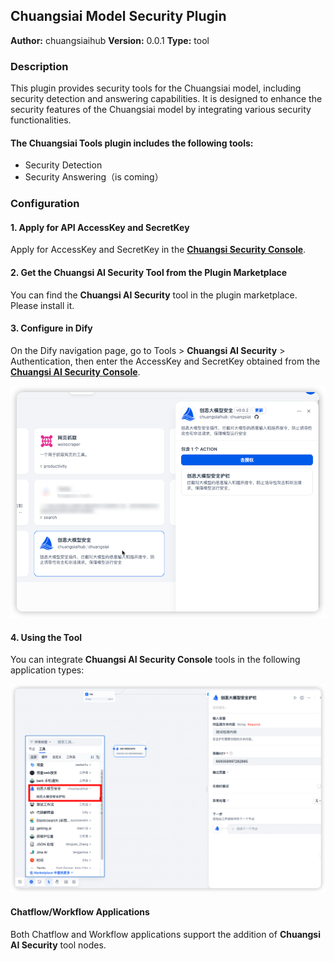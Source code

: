 ## Chuangsiai Model Security Plugin

**Author:** chuangsiaihub
**Version:** 0.0.1
**Type:** tool

### Description

This plugin provides security tools for the Chuangsiai model, including security detection and answering capabilities. It is designed to enhance the security features of the Chuangsiai model by integrating various security functionalities.

#### The Chuangsiai Tools plugin includes the following tools:

- Security Detection
- Security Answering（is coming）

### Configuration

#### 1. Apply for API AccessKey and SecretKey

Apply for AccessKey and SecretKey in the [**Chuangsi Security Console**](https://console.chuangsiai.com/#/profile/accessKey).

#### 2. Get the **Chuangsi AI Security** Tool from the Plugin Marketplace

You can find the **Chuangsi AI Security** tool in the plugin marketplace. Please install it.

#### 3. Configure in Dify

On the Dify navigation page, go to Tools > **Chuangsi AI Security** > Authentication, then enter the AccessKey and SecretKey obtained from the [**Chuangsi AI Security Console**](https://console.chuangsiai.com/#/profile/accessKey).

![Dify Configuration](./_assets/01.png "Configure")

#### 4. Using the Tool

You can integrate **Chuangsi AI Security Console** tools in the following application types:

![Dify Configuration](./_assets/02.png "Configure")

#### Chatflow/Workflow Applications

Both Chatflow and Workflow applications support the addition of **Chuangsi AI Security** tool nodes.

